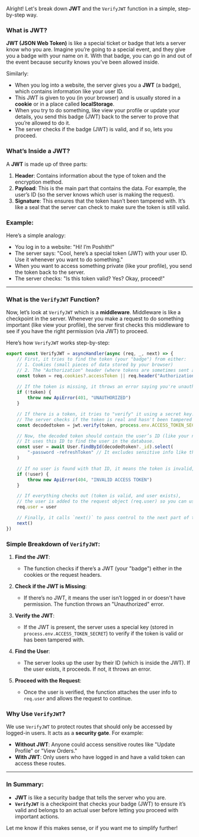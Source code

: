 Alright! Let's break down **JWT** and the `VerifyJWT` function in a simple, step-by-step way.

### What is JWT?

**JWT (JSON Web Token)** is like a special ticket or badge that lets a server know who you are. Imagine you’re going to a special event, and they give you a badge with your name on it. With that badge, you can go in and out of the event because security knows you’ve been allowed inside.

Similarly:
- When you log into a website, the server gives you a **JWT** (a badge), which contains information like your user ID.
- This JWT is given to you (in your browser) and is usually stored in a **cookie** or in a place called **localStorage**.
- When you try to do something, like view your profile or update your details, you send this badge (JWT) back to the server to prove that you’re allowed to do it.
- The server checks if the badge (JWT) is valid, and if so, lets you proceed.

### What’s Inside a JWT?

A **JWT** is made up of three parts:
1. **Header**: Contains information about the type of token and the encryption method.
2. **Payload**: This is the main part that contains the data. For example, the user’s ID (so the server knows which user is making the request).
3. **Signature**: This ensures that the token hasn’t been tampered with. It’s like a seal that the server can check to make sure the token is still valid.

### Example:
Here’s a simple analogy:
- You log in to a website: "Hi! I’m Poshith!"
- The server says: "Cool, here’s a special token (JWT) with your user ID. Use it whenever you want to do something."
- When you want to access something private (like your profile), you send the token back to the server.
- The server checks: "Is this token valid? Yes? Okay, proceed!"

---

### What is the `VerifyJWT` Function?

Now, let’s look at `VerifyJWT` which is a **middleware**. Middleware is like a checkpoint in the server. Whenever you make a request to do something important (like view your profile), the server first checks this middleware to see if you have the right permission (via JWT) to proceed.

Here’s how `VerifyJWT` works step-by-step:

```javascript
export const VerifyJWT = asyncHandler(async (req, _, next) => {
    // First, it tries to find the token (your "badge") from either:
    // 1. Cookies (small pieces of data stored by your browser)
    // 2. The "Authorization" header (where tokens are sometimes sent as well)
    const token = req.cookies?.accessToken || req.header("Authorization")?.replace("Bearer ", "")
    
    // If the token is missing, it throws an error saying you're unauthorized (no badge).
    if (!token) {
        throw new ApiError(401, "UNAUTHORIZED")
    }

    // If there is a token, it tries to "verify" it using a secret key.
    // The server checks if the token is real and hasn't been tampered with.
    const decodedtoken = jwt.verify(token, process.env.ACCESS_TOKEN_SECRET)

    // Now, the decoded token should contain the user’s ID (like your name on the badge).
    // It uses this ID to find the user in the database.
    const user = await User.findById(decodedtoken?._id).select(
        "-password -refreshToken" // It excludes sensitive info like the password from the response
    )

    // If no user is found with that ID, it means the token is invalid, and the server throws an error.
    if (!user) {
        throw new ApiError(404, "INVALID ACCESS TOKEN")
    }

    // If everything checks out (token is valid, and user exists), 
    // the user is added to the request object (req.user) so you can use that info later.
    req.user = user

    // Finally, it calls `next()` to pass control to the next part of the process (like fetching user data).
    next()
})
```

### Simple Breakdown of `VerifyJWT`:

1. **Find the JWT**:
   - The function checks if there’s a JWT (your "badge") either in the cookies or the request headers.
   
2. **Check if the JWT is Missing**:
   - If there’s no JWT, it means the user isn’t logged in or doesn't have permission. The function throws an "Unauthorized" error.

3. **Verify the JWT**:
   - If the JWT is present, the server uses a special key (stored in `process.env.ACCESS_TOKEN_SECRET`) to verify if the token is valid or has been tampered with.

4. **Find the User**:
   - The server looks up the user by their ID (which is inside the JWT). If the user exists, it proceeds. If not, it throws an error.

5. **Proceed with the Request**:
   - Once the user is verified, the function attaches the user info to `req.user` and allows the request to continue.

### Why Use `VerifyJWT`?

We use `VerifyJWT` to protect routes that should only be accessed by logged-in users. It acts as a **security gate**. For example:
- **Without JWT**: Anyone could access sensitive routes like "Update Profile" or "View Orders."
- **With JWT**: Only users who have logged in and have a valid token can access these routes.

---

### In Summary:
- **JWT** is like a security badge that tells the server who you are.
- **`VerifyJWT`** is a checkpoint that checks your badge (JWT) to ensure it’s valid and belongs to an actual user before letting you proceed with important actions.

Let me know if this makes sense, or if you want me to simplify further!
